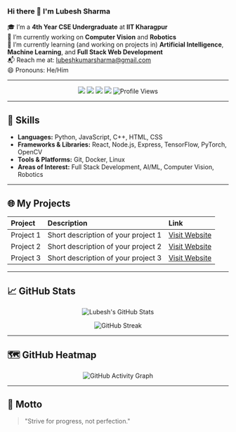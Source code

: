 ### Hi there 👋 I'm Lubesh Sharma

🎓 I’m a **4th Year CSE Undergraduate** at **IIT Kharagpur**  
🔭 I’m currently working on **Computer Vision** and **Robotics**  
🌱 I’m currently learning (and working on projects in) **Artificial Intelligence**, **Machine Learning**, and **Full Stack Web Development**  
📬 Reach me at: [lubeshkumarsharma@gmail.com](mailto:lubeshkumarsharma@gmail.com)  
😄 Pronouns: He/Him

---

<p align="center">
  <img src="https://img.shields.io/badge/Branch-CSE-blue?style=for-the-badge" />
  <img src="https://img.shields.io/badge/IIT-Kharagpur-blue?style=for-the-badge" />
  <img src="https://img.shields.io/badge/Tech-WebDev/AI/ML/CV-orange?style=for-the-badge" />
  <img src="https://img.shields.io/badge/Tools-React/TensorFlow/Linux-green?style=for-the-badge" />
  <img src="https://komarev.com/ghpvc/?username=Lubesh-Sharma&label=Profile%20Views&color=0e75b6&style=for-the-badge" alt="Profile Views" />
</p>

---

## 🚀 Skills
- **Languages:** Python, JavaScript, C++, HTML, CSS
- **Frameworks & Libraries:** React, Node.js, Express, TensorFlow, PyTorch, OpenCV
- **Tools & Platforms:** Git, Docker, Linux
- **Areas of Interest:** Full Stack Development, AI/ML, Computer Vision, Robotics

---

## 🌐 My Projects

| Project | Description | Link |
|:-------|:------------|:----|
| Project 1 | Short description of your project 1 | [Visit Website](#) |
| Project 2 | Short description of your project 2 | [Visit Website](#) |
| Project 3 | Short description of your project 3 | [Visit Website](#) |

---

## 📈 GitHub Stats

<p align="center">
  <img src="https://github-readme-stats.vercel.app/api?username=Lubesh-Sharma&show_icons=true&theme=radical" alt="Lubesh's GitHub Stats" />
</p>

<p align="center">
  <img src="https://github-readme-streak-stats.herokuapp.com/?user=Lubesh-Sharma&theme=radical" alt="GitHub Streak" />
</p>

---

## 🗺️ GitHub Heatmap

<p align="center">
  <img src="https://github-readme-activity-graph.vercel.app/graph?username=Lubesh-Sharma&theme=react-dark" alt="GitHub Activity Graph" />
</p>

---

## 💬 Motto

> "Strive for progress, not perfection."

